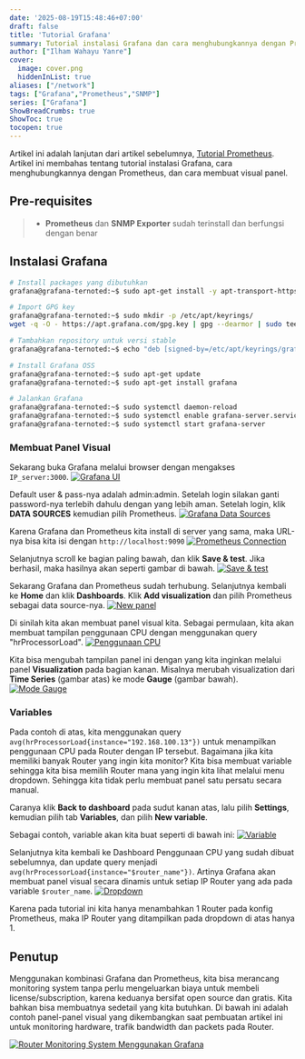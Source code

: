 ```yaml
---
date: '2025-08-19T15:48:46+07:00'
draft: false
title: 'Tutorial Grafana'
summary: Tutorial instalasi Grafana dan cara menghubungkannya dengan Prometheus
author: ["Ilham Wahayu Yanre"]
cover:
  image: cover.png
  hiddenInList: true
aliases: ["/network"]
tags: ["Grafana","Prometheus","SNMP"]
series: ["Grafana"]
ShowBreadCrumbs: true
ShowToc: true
tocopen: true
---
```


Artikel ini adalah lanjutan dari artikel sebelumnya, [Tutorial Prometheus](https://ternoted.github.io/posts/network/prometheus/). Artikel ini membahas tentang tutorial instalasi Grafana, cara menghubungkannya dengan Prometheus, dan cara membuat visual panel.

## Pre-requisites
>- **Prometheus** dan **SNMP Exporter** sudah terinstall dan berfungsi dengan benar

## Instalasi Grafana
```bash
# Install packages yang dibutuhkan
grafana@grafana-ternoted:~$ sudo apt-get install -y apt-transport-https software-properties-common wget

# Import GPG key
grafana@grafana-ternoted:~$ sudo mkdir -p /etc/apt/keyrings/
wget -q -O - https://apt.grafana.com/gpg.key | gpg --dearmor | sudo tee /etc/apt/keyrings/grafana.gpg > /dev/null

# Tambahkan repository untuk versi stable
grafana@grafana-ternoted:~$ echo "deb [signed-by=/etc/apt/keyrings/grafana.gpg] https://apt.grafana.com stable main" | sudo tee -a /etc/apt/sources.list.d/grafana.list

# Install Grafana OSS
grafana@grafana-ternoted:~$ sudo apt-get update
grafana@grafana-ternoted:~$ sudo apt-get install grafana

# Jalankan Grafana
grafana@grafana-ternoted:~$ sudo systemctl daemon-reload
grafana@grafana-ternoted:~$ sudo systemctl enable grafana-server.service
grafana@grafana-ternoted:~$ sudo systemctl start grafana-server
```

### Membuat Panel Visual

Sekarang buka Grafana melalui browser dengan mengakses `IP_server:3000`.
[![Grafana UI](http-grafana-ui.png#center "Grafana UI")](http-grafana-ui.png)

Default user & pass-nya adalah admin:admin. Setelah login silakan ganti password-nya terlebih dahulu dengan yang lebih aman.
Setelah login, klik **DATA SOURCES** kemudian pilih Prometheus.
[![Grafana Data Sources](http-data-source.png#center "Grafana Data Sources")](http-data-source.png)

Karena Grafana dan Prometheus kita install di server yang sama, maka URL-nya bisa kita isi dengan `http://localhost:9090`
[![Prometheus Connection](http-prometheus-connection.png#center "Prometheus Connection")](http-prometheus-connection.png)

Selanjutnya scroll ke bagian paling bawah, dan klik **Save & test**. Jika berhasil, maka hasilnya akan seperti gambar di bawah.
[![Save & test](http-save-test.png#center "Save & test")](http-save-test.png)

Sekarang Grafana dan Prometheus sudah terhubung. Selanjutnya kembali ke **Home** dan klik **Dashboards**.
Klik **Add visualization** dan pilih Prometheus sebagai data source-nya.
[![New panel](http-new-panel.png#center "New Panel")](http-new-panel.png)

Di sinilah kita akan membuat panel visual kita. Sebagai permulaan, kita akan membuat tampilan penggunaan CPU dengan menggunakan query "hrProcessorLoad".
[![Penggunaan CPU](http-cpu-usage.png#center "Penggunaan CPU")](http-cpu-usage.png)

Kita bisa mengubah tampilan panel ini dengan yang kita inginkan melalui panel **Visualization** pada bagian kanan.
Misalnya merubah visualization dari **Time Series** (gambar atas) ke mode **Gauge** (gambar bawah).
[![Mode Gauge](http-gauge.png#center "Mode Gauge")](http-gauge.png)

### Variables

Pada contoh di atas, kita menggunakan query `avg(hrProcessorLoad{instance="192.168.100.13"})` untuk menampilkan penggunaan CPU pada Router dengan IP tersebut.
Bagaimana jika kita memiliki banyak Router yang ingin kita monitor? Kita bisa membuat variable sehingga kita bisa memilih Router mana yang ingin kita lihat melalui menu dropdown. Sehingga kita tidak perlu membuat panel satu persatu secara manual.

Caranya klik **Back to dashboard** pada sudut kanan atas, lalu pilih **Settings**, kemudian pilih tab **Variables**, dan pilih **New variable**.

Sebagai contoh, variable akan kita buat seperti di bawah ini:
[![Variable](http-variable.png#center "Variable")](http-variable.png)

Selanjutnya kita kembali ke Dashboard Penggunaan CPU yang sudah dibuat sebelumnya, dan update query menjadi `avg(hrProcessorLoad{instance="$router_name"})`. Artinya Grafana akan membuat panel visual secara dinamis untuk setiap IP Router yang ada pada variable `$router_name`.
[![Dropdown](http-dropdown.png#center "Dropdown")](http-dropdown.png)

Karena pada tutorial ini kita hanya menambahkan 1 Router pada konfig Prometheus, maka IP Router yang ditampilkan pada dropdown di atas hanya 1.

## Penutup

Menggunakan kombinasi Grafana dan Prometheus, kita bisa merancang monitoring system tanpa perlu mengeluarkan biaya untuk membeli license/subscription, karena keduanya bersifat open source dan gratis. Kita bahkan bisa membuatnya sedetail yang kita butuhkan. Di bawah ini adalah contoh panel-panel visual yang dikembangkan saat pembuatan artikel ini untuk monitoring hardware, trafik bandwidth dan packets pada Router.

[![Router Monitoring System Menggunakan Grafana](http-grana-visual-panels.png#center "Router Monitoring System Menggunakan Grafana")](http-grana-visual-panels.png)